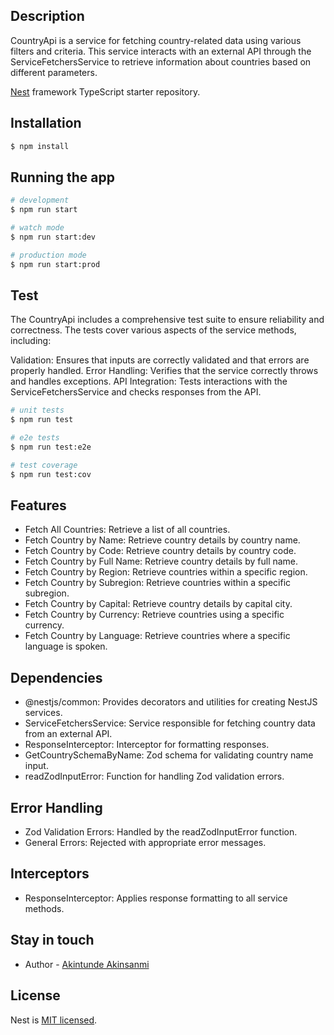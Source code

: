 ## Description

CountryApi is a service for fetching country-related data using various filters and criteria. This service interacts with an external API through the ServiceFetchersService to retrieve information about countries based on different parameters.

[Nest](https://github.com/nestjs/nest) framework TypeScript starter repository.

## Installation

```bash
$ npm install
```

## Running the app

```bash
# development
$ npm run start

# watch mode
$ npm run start:dev

# production mode
$ npm run start:prod
```

## Test

The CountryApi includes a comprehensive test suite to ensure reliability and correctness. The tests cover various aspects of the service methods, including:

Validation: Ensures that inputs are correctly validated and that errors are properly handled.
Error Handling: Verifies that the service correctly throws and handles exceptions.
API Integration: Tests interactions with the ServiceFetchersService and checks responses from the API.

```bash
# unit tests
$ npm run test

# e2e tests
$ npm run test:e2e

# test coverage
$ npm run test:cov
```

## Features

- Fetch All Countries: Retrieve a list of all countries.
- Fetch Country by Name: Retrieve country details by country name.
- Fetch Country by Code: Retrieve country details by country code.
- Fetch Country by Full Name: Retrieve country details by full name.
- Fetch Country by Region: Retrieve countries within a specific region.
- Fetch Country by Subregion: Retrieve countries within a specific subregion.
- Fetch Country by Capital: Retrieve country details by capital city.
- Fetch Country by Currency: Retrieve countries using a specific currency.
- Fetch Country by Language: Retrieve countries where a specific language is spoken.

## Dependencies

- @nestjs/common: Provides decorators and utilities for creating NestJS services.
- ServiceFetchersService: Service responsible for fetching country data from an external API.
- ResponseInterceptor: Interceptor for formatting responses.
- GetCountrySchemaByName: Zod schema for validating country name input.
- readZodInputError: Function for handling Zod validation errors.

## Error Handling

- Zod Validation Errors: Handled by the readZodInputError function.
- General Errors: Rejected with appropriate error messages.

## Interceptors

- ResponseInterceptor: Applies response formatting to all service methods.

## Stay in touch

- Author - [Akintunde Akinsanmi](https://www.linkedin.com/in/akintunde-akinsanmi/)

## License

Nest is [MIT licensed](LICENSE).
